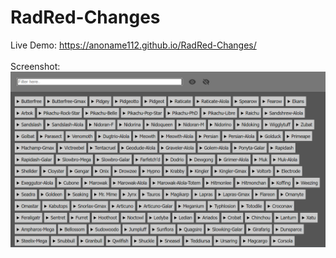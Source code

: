 # RadRed-Changes
Live Demo: https://anoname112.github.io/RadRed-Changes/
<br /><br />
Screenshot:
<br />
<a href="https://anoname112.github.io/RadRed-Changes/">
   <img src="https://raw.githubusercontent.com/Anoname112/RadRed-Changes/main/ss.png" title="RadRed Changes">
</a>
